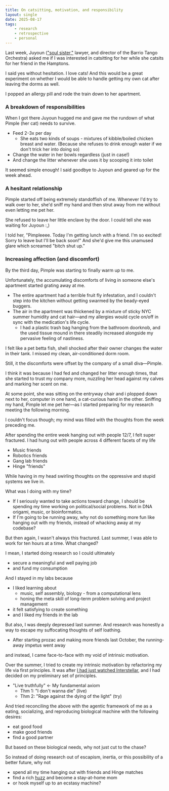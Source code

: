 ```yaml
---
title: On catsitting, motivation, and responsibility
layout: single
date: 2025-08-17
tags:
    - research
    - retrospective
    - personal
---
```


Last week, Juyoun (["soul sister,"](https://cs.nyu.edu/~shasha/) lawyer, and director of the Barrio Tango Orchestra) asked me if I was interested in catsitting for her while she catsits for her friend in the Hamptons.

I said yes without hesitation. I love cats! And this would be a great experiment on whether I would be able to handle getting my own cat after leaving the dorms as well.

I popped an allergy pill and rode the train down to her apartment.

### A breakdown of responsibilities
When I got there Juyoun hugged me and gave me the rundown of what Pimple (her cat) needs to survive.

- Feed 2-3x per day
	- She eats two kinds of soups - mixtures of kibble/boiled chicken breast and water.  (Because she refuses to drink enough water if we don't trick her into doing so)
- Change the water in her bowls regardless (just in case!)
- And change the litter whenever she uses it by scooping it into toilet

It seemed simple enough! I said goodbye to Juyoun and geared up for the week ahead.

### A hesitant relationship
Pimple started off being extremely standoffish of me. Whenever I'd try to walk over to her, she'd sniff my hand and then strut away from me without even letting me pet her.

She refused to leave her little enclave by the door. I could tell she was waiting for Juyoun :,)

I told her, "Pimpleeee. Today I'm getting lunch with a friend. I'm so excited! Sorry to leave but I'll be back soon!" And she'd give me this unamused glare which screamed "bitch shut up."

### Increasing affection (and discomfort)
By the third day, Pimple was starting to finally warm up to me.

Unfortunately, the accumulating discomforts of living in someone else's apartment started grating away at me.

- The entire apartment had a terrible fruit fly infestation, and I couldn't step into the kitchen without getting swarmed by the beady-eyed buggers. 
- The air in the apartment was thickened by a mixture of sticky NYC summer humidity and cat hair—and my allergies would cycle on/off in sync with the medication's life cycle. 
	- I had a plastic trash bag hanging from the bathroom doorknob, and the used tissue mound in there steadily increased alongside my pervasive feeling of nastiness.

I felt like a pet betta fish, shell shocked after their owner changes the water in their tank. I missed my clean, air-conditioned dorm room.

Still, it the discomforts were offset by the company of a small diva—Pimple.

I think it was because I had fed and changed her litter enough times, that she started to trust my company more, nuzzling her head against my calves and marking her scent on me.

At some point, she was sitting on the entryway chair
and i plopped down next to her, computer in one hand, a cat-curious hand in the other.
Sniffing my hand, Pimple let me pet her—as I started preparing for my research meeting the following morning.


I couldn't focus though; my mind was filled with the thoughts from the week preceding me. 

After spending the entire week hanging out with people 12/7, I felt super fractured. I had hung out with people across 4 different facets of my life

- Music friends
- Robotics friends
- Gang lab friends
- Hinge "friends"

While having in my head swirling thoughts on the oppressive and stupid systems we live in.

What was I doing with my time? 

- If I seriously wanted to take actions toward change, I should be spending my time working on political/social problems. Not in DNA origami, music, or bioinformatics.
- If I'm going to be running away, why not do something more fun like hanging out with my friends, instead of whacking away at my codebase?

But then again, I wasn't always this fractured. Last summer, I was able to work for ten hours at a time. What changed?

I mean, I started doing research so I could ultimately
- secure a meaningful and well paying job
- and fund my consumption

And I stayed in my labs because
- I liked learning about
	- music, self assembly, biology - from a computational lens
	- honing the meta skill of long-term problem solving and project management
- it felt satisfying to create something
- and I liked my friends in the lab

But also, I was deeply depressed last summer. And research was honestly a way to escape my suffocating thoughts of self loathing.

- After starting prozac and making more friends last October, the running-away impetus went away

and instead, I came face-to-face with my void of intrinsic motivation.

Over the summer, I tried to create my intrinsic motivation by refactoring my life via first principles. It was after [I had just watched Interstellar](https://letterboxd.com/hyuncat/film/interstellar/), and I had decided on my preliminary set of principles.
- "Live truthfully" <- My fundamental axiom
	- Thm 1: "I don't wanna die" (live)
	- Thm 2: "Rage against the dying of the light" (try)

And tried reconciling the above with the agentic framework of me as a eating, socializing, and reproducing biological machine with the following desires:
- eat good food
- make good friends
- find a good partner

But based on these biological needs, why not just cut to the chase?

So instead of doing research out of escapism, inertia, or this possibility of a better future, why not
- spend all my time hanging out with friends and Hinge matches
- find a rich [huzz](https://www.urbandictionary.com/define.php?term=Huzz) and become a stay-at-home mom
- or hook myself up to an ecstasy machine?